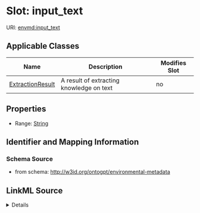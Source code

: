

# Slot: input_text

URI: [envmd:input_text](http://w3id.org/ontogpt/environmental-metadatainput_text)



<!-- no inheritance hierarchy -->





## Applicable Classes

| Name | Description | Modifies Slot |
| --- | --- | --- |
| [ExtractionResult](ExtractionResult.md) | A result of extracting knowledge on text |  no  |







## Properties

* Range: [String](String.md)





## Identifier and Mapping Information







### Schema Source


* from schema: http://w3id.org/ontogpt/environmental-metadata




## LinkML Source

<details>
```yaml
name: input_text
from_schema: http://w3id.org/ontogpt/environmental-metadata
rank: 1000
alias: input_text
owner: ExtractionResult
domain_of:
- ExtractionResult
range: string

```
</details>